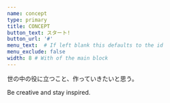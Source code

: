 ```yaml
---
name: concept
type: primary
title: CONCEPT
button_text: スタート!
button_url: '#'
menu_text:  # If left blank this defaults to the id
menu_exclude: false
width: 8 # With of the main block
---
```

世の中の役に立つこと、作っていきたいと思う。

Be creative and stay inspired.